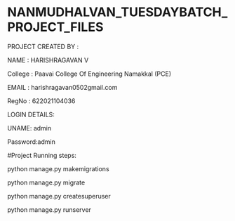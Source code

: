 # NANMUDHALVAN_TUESDAYBATCH_PROJECT_FILES

PROJECT CREATED BY : 

NAME : HARISHRAGAVAN V

College : Paavai College Of Engineering Namakkal (PCE)

EMAIL : harishragavan0502gmail.com

RegNo : 622021104036

LOGIN DETAILS:


UNAME: admin


Password:admin




#Project Running steps:

python manage.py makemigrations

python manage.py migrate

python manage.py createsuperuser

python manage.py runserver
